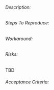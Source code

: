 ###### Description:


###### Steps To Reproduce:


###### Workaround:


###### Risks:
TBD

###### Acceptance Criteria:
